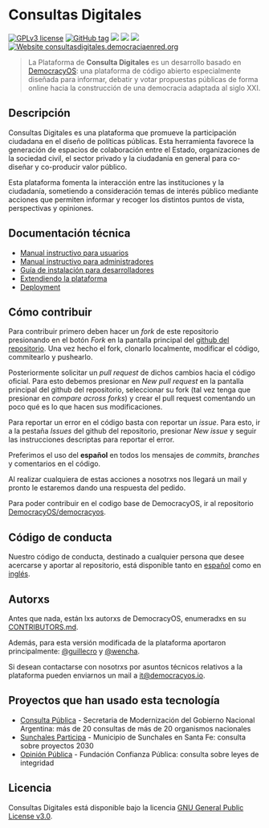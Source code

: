 # Consultas Digitales
[![GPLv3 license](https://img.shields.io/badge/License-GPLv3-blue.svg)](https://github.com/DemocraciaEnRed/consultas-digitales/blob/master/LICENSE.md)
[![GitHub tag](https://img.shields.io/github/tag/DemocraciaEnRed/consultas-digitales.svg)](https://github.com/DemocraciaEnRed/consultas-digitales/tags/)
![](https://github.com/DemocraciaEnRed/consultas-digitales/workflows/Docker%20Image%20CI/badge.svg)
![](https://img.shields.io/docker/cloud/automated/democraciaenred/consultas-digitales)
![](https://img.shields.io/docker/cloud/build/democraciaenred/consultas-digitales)
[![Website consultasdigitales.democraciaenred.org](https://img.shields.io/website-up-down-green-red/http/consultasdigitales.democraciaenred.org.svg)](https://consultasdigitales.democraciaenred.org/)

> La Plataforma de **Consulta Digitales** es un desarrollo basado en [DemocracyOS](https://github.com/DemocracyOS/democracyos): una plataforma de código abierto especialmente diseñada para informar, debatir y votar propuestas públicas de forma online hacia la construcción de una democracia adaptada al siglo XXI.

## Descripción
Consultas Digitales es una plataforma que promueve la participación ciudadana en el diseño de políticas públicas.
Esta herramienta favorece la generación de espacios de colaboración entre el Estado, organizaciones de la sociedad civil, el sector privado y la ciudadanía en general para co-diseñar y co-producir valor público.

Esta plataforma fomenta la interacción entre las instituciones y la ciudadanía, sometiendo a consideración temas de interés público mediante acciones que permiten informar y recoger los distintos puntos de vista, perspectivas y opiniones.

## Documentación técnica
- [Manual instructivo para usuarios](/docs/manual-usuarios.md)
- [Manual instructivo para administradores](/docs/manual-admin.md)
- [Guía de instalación para desarrolladores](/docs/development.md)
- [Extendiendo la plataforma](/docs/personalizacion.md)
- [Deployment](/deployment/README.md)

## Cómo contribuir
Para contribuir primero deben hacer un _fork_ de este repositorio presionando en el botón _Fork_ en la pantalla principal del [github del repositorio](https://github.com/DemocraciaEnRed/consultas-digitales). Una vez hecho el fork, clonarlo localmente, modificar el código, commitearlo y pushearlo.

Posteriormente solicitar un _pull request_ de dichos cambios hacia el código oficial. Para esto debemos presionar en _New pull request_ en la pantalla principal del github del repositorio, seleccionar su fork (tal vez tenga que presionar en _compare across forks_) y crear el pull request comentando un poco qué es lo que hacen sus modificaciones.

Para reportar un error en el código basta con reportar un _issue_. Para esto, ir a la pestaña _Issues_ del github del repositorio, presionar _New issue_ y seguir las instrucciones descriptas para reportar el error.

Preferimos el uso del __español__ en todos los mensajes de _commits_, _branches_ y comentarios en el código.

Al realizar cualquiera de estas acciones a nosotrxs nos llegará un mail y pronto le estaremos dando una respuesta del pedido.

Para poder contribuir en el codigo base de DemocracyOS, ir al repositorio [DemocracyOS/democracyos](https://github.com/DemocracyOS/democracyos).

## Código de conducta
Nuestro código de conducta, destinado a cualquier persona que desee acercarse y aportar al repositorio, está disponible tanto en [español](CODIGO_DE_CONDUCTA.md) como en [inglés](CODE_OF_CONDUCT.md).

## Autorxs
Antes que nada, están lxs autorxs de DemocracyOS, enumeradxs en su [CONTRIBUTORS.md](https://github.com/DemocracyOS/app/blob/master/CONTRIBUTORS.md).

Además, para esta versión modificada de la plataforma aportaron principalmente: [@guillecro](https://github.com/guillecro) y [@wencha](https://github.com/wencha).

Si desean contactarse con nosotrxs por asuntos técnicos relativos a la plataforma pueden enviarnos un mail a [it@democracyos.io](mailto:it@democracyos.io).

## Proyectos que han usado esta tecnología
- [Consulta Pública](https://consultapublica.argentina.gob.ar/) - Secretaria de Modernización del Gobierno Nacional Argentina: más de 20 consultas de más de 20 organismos nacionales
- [Sunchales Participa](https://sunchales.democraciaenred.org/) - Municipio de Sunchales en Santa Fe: consulta sobre proyectos 2030
- [Opinión Pública](https://opinionpublica.funpublica.com.ar/) - Fundación Confianza Pública: consulta sobre leyes de integridad

## Licencia
Consultas Digitales está disponible bajo la licencia [GNU General Public License v3.0](LICENSE.md).

